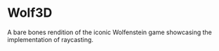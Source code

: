 # Wolf3D
A bare bones rendition of the iconic Wolfenstein game showcasing the implementation of raycasting.
